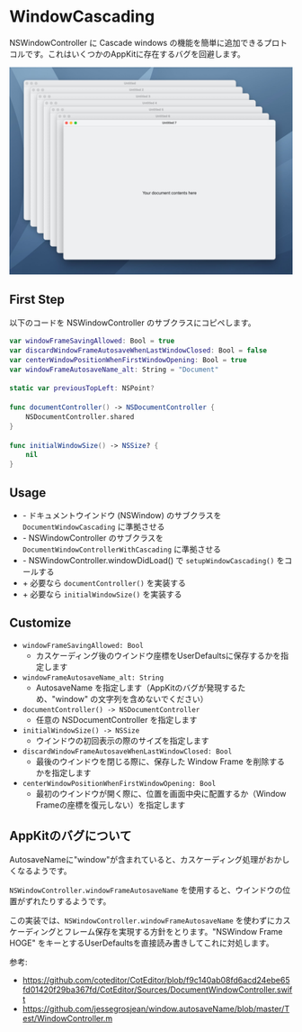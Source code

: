 # WindowCascading

NSWindowController に Cascade windows の機能を簡単に追加できるプロトコルです。これはいくつかのAppKitに存在するバグを回避します。

<img src="./screenshot.jpg" width=1246>


## First Step

以下のコードを NSWindowController のサブクラスにコピペします。

```swift
var windowFrameSavingAllowed: Bool = true
var discardWindowFrameAutosaveWhenLastWindowClosed: Bool = false
var centerWindowPositionWhenFirstWindowOpening: Bool = true
var windowFrameAutosaveName_alt: String = "Document"

static var previousTopLeft: NSPoint?

func documentController() -> NSDocumentController {
	NSDocumentController.shared
}

func initialWindowSize() -> NSSize? {
	nil
}

```

## Usage

- \- ドキュメントウインドウ (NSWindow) のサブクラスを `DocumentWindowCascading` に準拠させる
- \- NSWindowController のサブクラスを `DocumentWindowControllerWithCascading` に準拠させる
- \- NSWindowController.windowDidLoad() で `setupWindowCascading()` をコールする
- \+ 必要なら `documentController()` を実装する
- \+ 必要なら `initialWindowSize()` を実装する


## Customize

- `windowFrameSavingAllowed: Bool`
	- カスケーディング後のウインドウ座標をUserDefaultsに保存するかを指定します
- `windowFrameAutosaveName_alt: String`
	- AutosaveName を指定します（AppKitのバグが発現するため、"window" の文字列を含めないでください）
- `documentController() -> NSDocumentController`
	- 任意の NSDocumentController を指定します
- `initialWindowSize() -> NSSize`
	- ウインドウの初回表示の際のサイズを指定します
- `discardWindowFrameAutosaveWhenLastWindowClosed: Bool`
	- 最後のウインドウを閉じる際に、保存した Window Frame を削除するかを指定します
- `centerWindowPositionWhenFirstWindowOpening: Bool`
	- 最初のウインドウが開く際に、位置を画面中央に配置するか（Window Frameの座標を復元しない）を指定します

## AppKitのバグについて

AutosaveNameに"window"が含まれていると、カスケーディング処理がおかしくなるようです。

`NSWindowController.windowFrameAutosaveName` を使用すると、ウインドウの位置がずれたりするようです。

この実装では、`NSWindowController.windowFrameAutosaveName` を使わずにカスケーディングとフレーム保存を実現する方針をとります。"NSWindow Frame HOGE" をキーとするUserDefaultsを直接読み書きしてこれに対処します。

参考:

- https://github.com/coteditor/CotEditor/blob/f9c140ab08fd6acd24ebe65fd01420f29ba367fd/CotEditor/Sources/DocumentWindowController.swift
- https://github.com/jessegrosjean/window.autosaveName/blob/master/Test/WindowController.m

